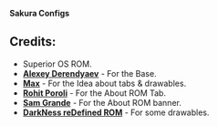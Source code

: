 **Sakura Configs**

Credits:
-------
 * Superior OS ROM.
 * [**Alexey Derendyaev**](https://github.com/alexxxdev) - For the Base.
 * [**Max**](https://github.com/xyyx) - For the Idea about tabs & drawables.
 * [**Rohit Poroli**](https://github.com/rohitporoli) - For the About ROM Tab.
 * [**Sam Grande**](https://github.com/samgrande) - For the About ROM banner.
 * [**DarkNess reDefined ROM**](https://github.com/DarkNess-reDefined) - For some drawables.

